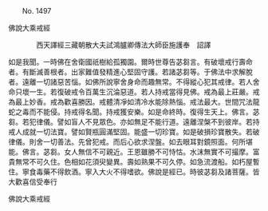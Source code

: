 ﻿　　No. 1497

佛說大乘戒經

　　　　西天譯經三藏朝散大夫試鴻臚卿傳法大師臣施護奉　詔譯


如是我聞。一時佛在舍衛國祇樹給孤獨園。爾時世尊告苾芻言。有破壞戒行壽命者。有斷滅善根者。出家難值發精進心堅固守護。若諸苾芻等。于佛法中求解脫者。遠離一切諸惡苦惱。如佛所說寧舍身命而趣無常。不得縱心犯其戒律。若人舍命只壞一生。若復破戒令百萬生沉淪惡道。若人持戒當得見佛。戒為最上莊嚴。戒為最上妙香。戒為歡喜勝因。戒體清凈如清冷水能除熱惱。戒法最大。世間咒法龍蛇之毒而不能侵。持戒得名聞。持戒獲安樂。如是命終時。復得生天上。佛言。苾芻。若犯律儀。譬如盲人不見眾色。亦如無足不能行道。遠離涅槃不到彼岸。若持戒人成就一切法寶。譬如賢瓶圓滿堅固。能盛一切珍寶。如是破損珍寶散失。若破律儀。則舍一切善法。先曾犯戒。而后心欲求涅盤。如去眼耳對鏡照面。何所堪能。佛言。苾芻。女人無信不可親近。王恩雖勝不可恃怙。水沫無實不可撮摩。富貴無常不可久住。色相如花須臾變異。壽如熟果不可久停。如急流渡船。如朽屋暫住。寧食毒藥不得飲酒。寧入大火不得嗜欲。佛說是經已。時彼苾芻及諸菩薩。皆大歡喜信受奉行

佛說大乘戒經

